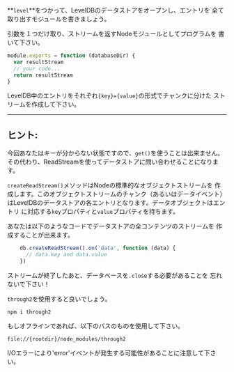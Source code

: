 **`level`**をつかって、LevelDBのデータストアをオープンし、エントリを
全て取り出すモジュールを書きましょう。

引数を１つだけ取り、ストリームを返すNodeモジュールとしてプログラムを
書いて下さい。

```javascript
module.exports = function (databaseDir) {
  var resultStream
  // your code...
  return resultStream
}
```

LevelDB中のエントリをそれぞれ`{key}={value}`の形式でチャンクに分けた
ストリームを作成して下さい。

---

## ヒント:

今回あなたはキーが分からない状態ですので、`get()`を使うことは出来ません。
その代わり、ReadStreamを使ってデータストアに問い合わせることになります。

`createReadStream()`メソッドはNodeの標準的なオブジェクトストリームを
作成します。このオブジェクトストリームのチャンク（あるいはデータイベント）
はLevelDBのデータストアの各エントリとなります。データオブジェクトはエントリ
に対応する`key`プロパティと`value`プロバティを持ちます。

あなたは以下のようなコードでデータストアの全コンテンツのストリームを
作成することが出来ます。

```javascript
    db.createReadStream().on('data', function (data) {
      // data.key and data.value
    })
```

ストリームが終了したあと、データベースを`.close`する必要があることを
忘れないで下さい！

`through2`を使用すると良いでしょう。

    npm i through2

もしオフラインであれば、以下のパスのものを使用して下さい。

    file://{rootdir}/node_modules/through2

I/Oエラーにより'error'イベントが発生する可能性があることに注意して下さい。
